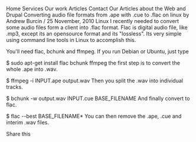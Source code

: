 
Home
Services
Our work
Articles
Contact
Our Articles about the Web and Drupal
Converting audio file formats from .ape with .cue to .flac on linux
by Andrew Burcin / 25 November, 2010
Linux
I recently needed to convert some audio files form a client into .flac format. Flac is digital audio file, like .mp3, except its an opensource format and its "lossless". Its very simple using command line tools in Linux to accomplish this.

You'll need flac, bchunk and ffmpeg. If you run Debian or Ubuntu, just type

$ sudo apt-get install flac bchunk ffmpeg
the first step is to convert the whole .ape into .wav.

$ ffmpeg -i INPUT.ape output.wav
Then you split the .wav into individual tracks.

$ bchunk -w output.wav INPUT.cue BASE_FILENAME
And finally convert to flac.

$ flac --best BASE_FILENAME*
You can then remove the .ape, .cue and interim .wav files.

Share this


